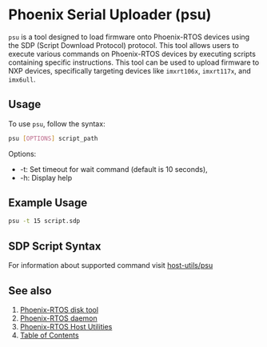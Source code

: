 # Phoenix Serial Uploader (psu)

`psu` is a tool designed to load firmware onto Phoenix-RTOS devices using the SDP (Script Download Protocol) protocol.
This tool allows users to execute various commands on Phoenix-RTOS devices by executing scripts containing
specific instructions. This tool can be used to upload firmware to NXP devices,
specifically targeting devices like `imxrt106x`, `imxrt117x`, and `imx6ull`.

## Usage

To use `psu`, follow the syntax:

```bash
psu [OPTIONS] script_path
```

Options:

- -t: Set timeout for wait command (default is 10 seconds),
- -h: Display help

## Example Usage

```bash
psu -t 15 script.sdp
```

## SDP Script Syntax

For information about supported command visit
[host-utils/psu](https://github.com/phoenix-rtos/phoenix-rtos-hostutils/tree/master/psu)

## See also

1. [Phoenix-RTOS disk tool](psdisk.md)
2. [Phoenix-RTOS daemon](phoenixd.md)
3. [Phoenix-RTOS Host Utilities](index.md)
4. [Table of Contents](../index.md)
